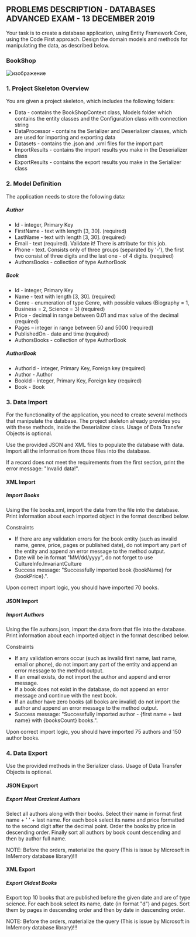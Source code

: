 ## PROBLEMS DESCRIPTION - DATABASES ADVANCED EXAM - 13 DECEMBER 2019


Your task is to create a database application, using Entity Framework Core, using the Code First approach. Design the domain models and methods for manipulating the data, as described below.

### BookShop

![изображение](https://user-images.githubusercontent.com/82647282/182943567-9c786e4d-73ad-4900-9415-07f68f3959cf.png)

### 1. Project Skeleton Overview

You are given a project skeleton, which includes the following folders:

  + Data - contains the BookShopContext class, Models folder which contains the entity classes and the Configuration class with connection string
  +	DataProcessor - contains the Serializer and Deserializer classes, which are used for importing and exporting data
  +	Datasets - contains the .json and .xml files for the import part
  +	ImportResults - contains the import results you make in the Deserializer class
  +	ExportResults - contains the export results you make in the Serializer class

### 2. Model Definition

The application needs to store the following data:

##### Author

  +	Id - integer, Primary Key
  +	FirstName - text with length [3, 30]. (required)
  +	LastName - text with length [3, 30]. (required)
  +	Email - text (required). Validate it! There is attribute for this job.
  +	Phone - text. Consists only of three groups (separated by '-'), the first two consist of three digits and the last one - of 4 digits. (required)
  +	AuthorsBooks - collection of type AuthorBook

##### Book

  +	Id - integer, Primary Key
  +	Name - text with length [3, 30]. (required)
  +	Genre - enumeration of type Genre, with possible values (Biography = 1, Business = 2, Science = 3) (required)
  +	Price - decimal in range between 0.01 and max value of the decimal (required)
  +	Pages – integer in range between 50 and 5000 (required)
  +	PublishedOn - date and time (required)
  +	AuthorsBooks - collection of type AuthorBook

##### AuthorBook

  +	AuthorId - integer, Primary Key, Foreign key (required)
  +	Author -  Author
  +	BookId - integer, Primary Key, Foreign key (required)
  +	Book - Book

### 3.	Data Import

For the functionality of the application, you need to create several methods that manipulate the database. The project skeleton already provides you with these methods, inside the Deserializer class. Usage of Data Transfer Objects is optional.

Use the provided JSON and XML files to populate the database with data. Import all the information from those files into the database.

If a record does not meet the requirements from the first section, print the error message: "Invalid data!".

#### XML Import

##### Import Books

Using the file books.xml, import the data from the file into the database. Print information about each imported object in the format described below.

Constraints

  +	If there are any validation errors for the book entity (such as invalid name, genre, price, pages or published date), do not import any part of the entity and append an error message to the method output.
  + Date will be in format "MM/dd/yyyy", do not forget to use CultureInfo.InvariantCulture
  + Success message: "Successfully imported book {bookName} for {bookPrice}.".
  
Upon correct import logic, you should have imported 70 books.

#### JSON Import

##### Import Authors

Using the file authors.json, import the data from that file into the database. Print information about each imported object in the format described below.

Constraints

  +	If any validation errors occur (such as invalid first name, last name, email or phone), do not import any part of the entity and append an error message to the method output.
  +	If an email exists, do not import the author and append and error message.
  +	If a book does not exist in the database, do not append an error message and continue with the next book.
  +	If an author have zero books (all books are invalid) do not import the author and append an error message to the method output.
  + Success message: "Successfully imported author - {first name + last name} with {booksCount} books.".
  
Upon correct import logic, you should have imported 75 authors and 150 author books.

### 4. Data Export

Use the provided methods in the Serializer class. Usage of Data Transfer Objects is optional.

#### JSON Export

##### Export Most Craziest Authors

Select all authors along with their books. Select their name in format first name + ' ' + last name. For each book select its name and price formatted to the second digit after the decimal point. Order the books by price in descending order. Finally sort all authors by book count descending and then by author full name.

NOTE: Before the orders, materialize the query (This is issue by Microsoft in InMemory database library)!!!

#### XML Export

##### Export Oldest Books

Export top 10 books that are published before the given date and are of type science. For each book select its name, date (in format "d") and pages. Sort them by pages in descending order and then by date in descending order.

NOTE: Before the orders, materialize the query (This is issue by Microsoft in InMemory database library)!!!